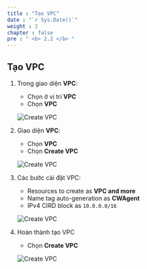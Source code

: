```yaml
---
title : "Tạo VPC"
date : "`r Sys.Date()`"
weight : 2
chapter : false
pre : " <b> 2.2 </b> "
---
```


## Tạo VPC

1. Trong giao diện **VPC**:
   - Chọn ở vị trí **VPC**
   - Chọn **VPC**
   
   ![Create VPC](/images/2/0001.png?featherlight=false&width=90pc)

2. Giao diện **VPC**:
   - Chọn **VPC**
   - Chọn **Create VPC**
   
   ![Create VPC](/images/2/0002.png?featherlight=false&width=90pc)

3. Các bước cài đặt VPC:
   - Resources to create as **VPC and more**
   - Name tag auto-generation as **CWAgent**
   - IPv4 CIRD block as `10.0.0.0/16`

   ![Create VPC](/images/2/0003.png?featherlight=false&width=90pc)

4. Hoàn thành tạo VPC
   - Chọn **Create VPC**

   ![Create VPC](/images/2/0004.png?featherlight=false&width=90pc)
